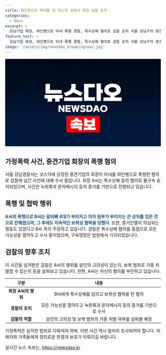 ```yaml
---
title: 와인병으로 머리를 친 코스닥 상장사 회장 검찰 송치
categories:
  - News
excerpt: >
  강남기업 회장, 와인병으로 아내 폭행 경찰, 특수상해 혐의로 검찰 송치 서울 강남구의 중견기업 회장 A씨가 와인병으로 아내 B씨를 폭행한 혐의로 경찰에 송치됐다. 폭행으로 B씨는 갈비뼈 4대가 부러지고 치아 일부가 부러지는 큰 상처를 입었고, A씨는 살인미수 혐의로 고소당했다. 경찰은 구속영장을 신청했지만 기각된 상황이며, 검찰은 A씨의 폭행 행위를 살인의 고의성으로 볼지, 보복 범죄로 처벌할지 검토 중이다. A씨는 혐의를 부인 중이며, 사건 관계자들의 진술과 증거를 확인 중이다.
feature_text: >
  강남기업 회장, 와인병으로 아내 폭행 경찰, 특수상해 혐의로 검찰 송치 서울 강남구의 중견기업 회장 A씨가 와인병으로 아내 B씨를 폭행한 혐의로 경찰에 송치됐다. 폭행으로 B씨는 갈비뼈 4대가 부러지고 치아 일부가 부러지는 큰 상처를 입었고, A씨는 살인미수 혐의로 고소당했다. 경찰은 구속영장을 신청했지만 기각된 상황이며, 검찰은 A씨의 폭행 행위를 살인의 고의성으로 볼지, 보복 범죄로 처벌할지 검토 중이다. A씨는 혐의를 부인 중이며, 사건 관계자들의 진술과 증거를 확인 중이다.
image: '/assets/img/newsdao_breakingnews.jpg'
---
```


<p><img src="/assets/img/newsdao_breakingnews.jpg" alt="koreaapp 속보" /></p>

<h2 data-ke-size="size26">가정폭력 사건, 중견기업 회장의 폭행 혐의</h2>

<p data-ke-size="size16">서울 강남경찰서는 코스닥에 상장된 중견기업의 회장이 아내를 와인병으로 폭행한 혐의로 검찰에 넘긴 사건에 대해 수사 중입니다. 회장 A씨는 특수상해 등의 혐의로 불구속 송치되었으며, 사건은 녹취록과 문자메시지 등의 증거를 기반으로 진행되고 있습니다.</p>

<h2 data-ke-size="size26">폭행 및 협박 행위</h2>

<p data-ke-size="size16"><b><span style="color: #1a5490;">A씨의 폭행으로 B씨는 갈비뼈 4대가 부러지고 치아 일부가 부러지는 큰 상처를 입은 것으로 전해졌으며, 그 후에도 지속적인 보복성 협박을 당했다</span></b>. 또한, 증거인멸이 의심되는 행동도 있었다고 B씨 측이 주장하고 있습니다. 경찰은 특수상해 혐의를 중점으로 모든 가능성을 열어두고 수사 중이었으며, 구속영장은 법원에서 기각되었습니다.</p>

<h2 data-ke-size="size26">검찰의 향후 조치</h2>

<p data-ke-size="size16">이 사건을 넘겨받은 검찰은 A씨의 행위를 살인의 고의성이 있는지, 보복 범죄로 가중 처벌할 수 있는지 등을 살펴보고 있습니다. 한편, A씨는 자신의 혐의를 부인하고 있습니다.</p>

<table>
<thead>
<tr>
<th style="text-align: center;">구분</th>
<th style="text-align: center;">내용</th>
</tr>
</thead>
<tbody>
<tr>
<td style="text-align: center;"><b>회장 A씨의 행위</b></td>
<td style="text-align: center;">B씨에게 특수상해를 입히고 보복성 협박을 한 혐의</td>
</tr>
<tr>
<td style="text-align: center;"><b>경찰의 조치</b></td>
<td style="text-align: center;">모든 가능성을 열어두고 녹취록과 문자메시지 등의 증거를 기반으로 수사</td>
</tr>
<tr>
<td style="text-align: center;"><b>검찰의 역할</b></td>
<td style="text-align: center;">살인의 고의성 및 보복 범죄의 가중 처벌 여부를 살펴볼 예정</td>
</tr>
</tbody>
</table>

<p data-ke-size="size16">가정폭력은 심각한 범죄로 다뤄져야 하며, 이번 사건 역시 철저히 조사되어야 합니다. 피해자와 가족들에게 정의로운 판결과 보호가 이뤄지길 바랍니다.</p>
실시간 뉴스 속보는, <a href="https://newsdao.kr" rel="dofollow">https://newsdao.kr</a>



